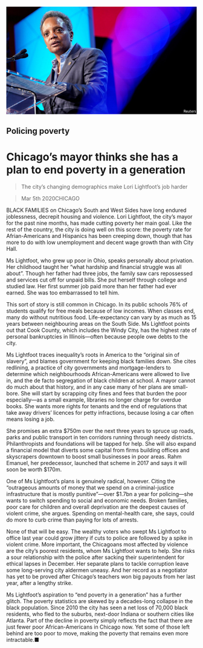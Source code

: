 ![](./images/20200307_USP503.jpg)

## Policing poverty

# Chicago’s mayor thinks she has a plan to end poverty in a generation

> The city’s changing demographics make Lori Lightfoot’s job harder

> Mar 5th 2020CHICAGO

BLACK FAMILIES on Chicago’s South and West Sides have long endured joblessness, decrepit housing and violence. Lori Lightfoot, the city’s mayor for the past nine months, has made cutting poverty her main goal. Like the rest of the country, the city is doing well on this score: the poverty rate for Afrian-Americans and Hispanics has been creeping down, though that has more to do with low unemployment and decent wage growth than with City Hall.

Ms Lightfoot, who grew up poor in Ohio, speaks personally about privation. Her childhood taught her “what hardship and financial struggle was all about”. Though her father had three jobs, the family saw cars repossessed and services cut off for unpaid bills. She put herself through college and studied law. Her first summer job paid more than her father had ever earned. She was too embarrassed to tell him.

This sort of story is still common in Chicago. In its public schools 76% of students qualify for free meals because of low incomes. When classes end, many do without nutritious food. Life-expectancy can vary by as much as 15 years between neighbouring areas on the South Side. Ms Lightfoot points out that Cook County, which includes the Windy City, has the highest rate of personal bankruptcies in Illinois—often because people owe debts to the city.

Ms Lightfoot traces inequality’s roots in America to the “original sin of slavery”, and blames government for keeping black families down. She cites redlining, a practice of city governments and mortgage-lenders to determine which neighbourhoods African-Americans were allowed to live in, and the de facto segregation of black children at school. A mayor cannot do much about that history, and in any case many of her plans are small-bore. She will start by scrapping city fines and fees that burden the poor especially—as a small example, libraries no longer charge for overdue books. She wants more rights for tenants and the end of regulations that take away drivers’ licences for petty infractions, because losing a car often means losing a job.

She promises an extra $750m over the next three years to spruce up roads, parks and public transport in ten corridors running through needy districts. Philanthropists and foundations will be tapped for help. She will also expand a financial model that diverts some capital from firms building offices and skyscrapers downtown to boost small businesses in poor areas. Rahm Emanuel, her predecessor, launched that scheme in 2017 and says it will soon be worth $170m.

One of Ms Lightfoot’s plans is genuinely radical, however. Citing the “outrageous amounts of money that we spend on a criminal-justice infrastructure that is mostly punitive”—over $1.7bn a year for policing—she wants to switch spending to social and economic needs. Broken families, poor care for children and overall deprivation are the deepest causes of violent crime, she argues. Spending on mental-health care, she says, could do more to curb crime than paying for lots of arrests.

None of that will be easy. The wealthy voters who swept Ms Lightfoot to office last year could grow jittery if cuts to police are followed by a spike in violent crime. More important, the Chicagoans most affected by violence are the city’s poorest residents, whom Ms Lightfoot wants to help. She risks a sour relationship with the police after sacking their superintendent for ethical lapses in December. Her separate plans to tackle corruption leave some long-serving city aldermen uneasy. And her record as a negotiator has yet to be proved after Chicago’s teachers won big payouts from her last year, after a lengthy strike.

Ms Lightfoot’s aspiration to “end poverty in a generation” has a further glitch. The poverty statistics are skewed by a decades-long collapse in the black population. Since 2010 the city has seen a net loss of 70,000 black residents, who fled to the suburbs, next-door Indiana or southern cities like Atlanta. Part of the decline in poverty simply reflects the fact that there are just fewer poor African-Americans in Chicago now. Yet some of those left behind are too poor to move, making the poverty that remains even more intractable.■